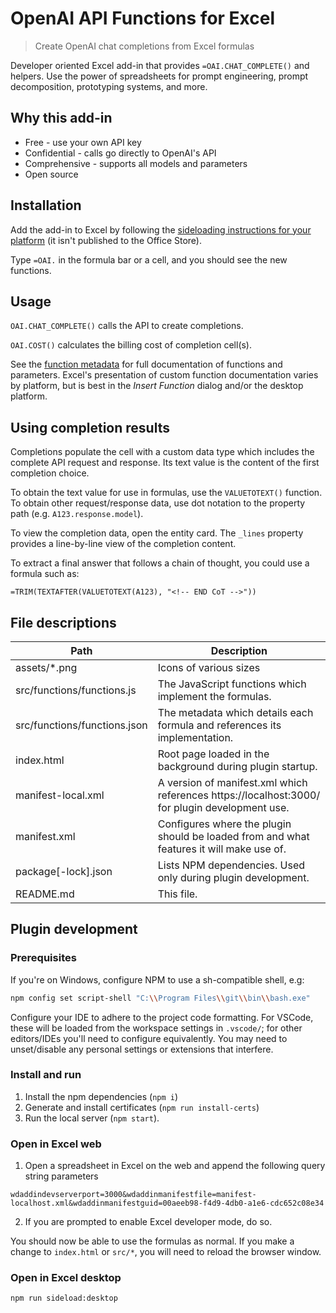 # OpenAI API Functions for Excel

> Create OpenAI chat completions from Excel formulas

Developer oriented Excel add-in that provides `=OAI.CHAT_COMPLETE()` and helpers. Use the power of spreadsheets for prompt engineering, prompt decomposition, prototyping systems, and more.

## Why this add-in

- Free - use your own API key
- Confidential - calls go directly to OpenAI's API
- Comprehensive - supports all models and parameters
- Open source

## Installation

Add the add-in to Excel by following the [sideloading instructions for your platform](https://learn.microsoft.com/en-us/office/dev/add-ins/testing/test-debug-office-add-ins#sideload-an-office-add-in-for-testing) (it isn't published to the Office Store).

Type `=OAI.` in the formula bar or a cell, and you should see the new functions.

## Usage

`OAI.CHAT_COMPLETE()` calls the API to create completions.

`OAI.COST()` calculates the billing cost of completion cell(s).

See the [function metadata](https://github.com/robatwilliams/openai-excel-formulas/blob/main/src/functions/functions.json) for full documentation of functions and parameters. Excel's presentation of custom function documentation varies by platform, but is best in the _Insert Function_ dialog and/or the desktop platform.

## Using completion results

Completions populate the cell with a custom data type which includes the complete API request and response. Its text value is the content of the first completion choice.

To obtain the text value for use in formulas, use the `VALUETOTEXT()` function. To obtain other request/response data, use dot notation to the property path (e.g. `A123.response.model`).

To view the completion data, open the entity card. The `_lines` property provides a line-by-line view of the completion content.

To extract a final answer that follows a chain of thought, you could use a formula such as:

```
=TRIM(TEXTAFTER(VALUETOTEXT(A123), "<!-- END CoT -->"))
```

## File descriptions

| Path | Description |
| --- | --- |
| assets/\*.png | Icons of various sizes |
| src/functions/functions.js | The JavaScript functions which implement the formulas. |
| src/functions/functions.json | The metadata which details each formula and references its implementation. |
| index.html | Root page loaded in the background during plugin startup. |
| manifest-local.xml | A version of manifest.xml which references https://localhost:3000/ for plugin development use. |
| manifest.xml | Configures where the plugin should be loaded from and what features it will make use of. |
| package[-lock].json | Lists NPM dependencies. Used only during plugin development. |
| README.md | This file. |

## Plugin development

### Prerequisites

If you're on Windows, configure NPM to use a sh-compatible shell, e.g:

```bash
npm config set script-shell "C:\\Program Files\\git\\bin\\bash.exe"
```

Configure your IDE to adhere to the project code formatting. For VSCode, these will be loaded from the workspace settings in `.vscode/`; for other editors/IDEs you'll need to configure equivalently. You may need to unset/disable any personal settings or extensions that interfere.

### Install and run

1. Install the npm dependencies (`npm i`)
1. Generate and install certificates (`npm run install-certs`)
1. Run the local server (`npm start`).

### Open in Excel web

1. Open a spreadsheet in Excel on the web and append the following query string parameters

```
wdaddindevserverport=3000&wdaddinmanifestfile=manifest-localhost.xml&wdaddinmanifestguid=00aeeb98-f4d9-4db0-a1e6-cdc652c08e34
```

2. If you are prompted to enable Excel developer mode, do so.

You should now be able to use the formulas as normal. If you make a change to `index.html` or `src/*`, you will need to reload the browser window.

### Open in Excel desktop

```bash
npm run sideload:desktop
```

